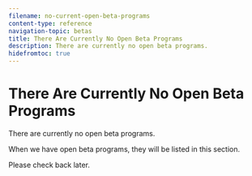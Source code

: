 ```yaml
---
filename: no-current-open-beta-programs
content-type: reference
navigation-topic: betas
title: There Are Currently No Open Beta Programs
description: There are currently no open beta programs.
hidefromtoc: true
---
```


# There Are Currently No Open Beta Programs

There are currently no open beta programs.&nbsp;

When we have open beta programs, they will be listed in this section.&nbsp;

Please check back later.&nbsp;
